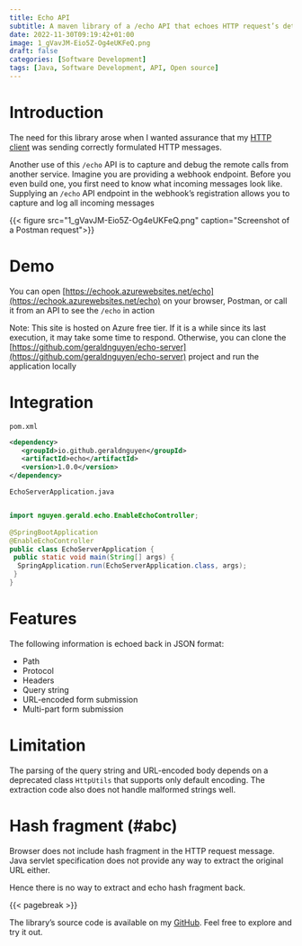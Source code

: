 ```yaml
---
title: Echo API
subtitle: A maven library of a /echo API that echoes HTTP request’s details back to the caller.
date: 2022-11-30T09:19:42+01:00
image: 1_gVavJM-Eio5Z-Og4eUKFeQ.png
draft: false
categories: [Software Development]
tags: [Java, Software Development, API, Open source]
---
```


# Introduction

The need for this library arose when I wanted assurance that my [HTTP client](https://www.npmjs.com/package/ngx-correlation-id) was sending correctly formulated HTTP messages.

Another use of this `/echo` API is to capture and debug the remote calls from another service. Imagine you are providing a webhook endpoint. Before you even build one, you first need to know what incoming messages look like. Supplying an `/echo` API endpoint in the webhook’s registration allows you to capture and log all incoming messages

{{< figure src="1_gVavJM-Eio5Z-Og4eUKFeQ.png" caption="Screenshot of a Postman request">}}

# Demo

You can open [https://echook.azurewebsites.net/echo](https://echook.azurewebsites.net/echo) on your browser, Postman, or call it from an API to see the `/echo` in action

Note: This site is hosted on Azure free tier. If it is a while since its last execution, it may take some time to respond. Otherwise, you can clone the [https://github.com/geraldnguyen/echo-server](https://github.com/geraldnguyen/echo-server) project and run the application locally

# Integration

`pom.xml`

```xml
<dependency>  
   <groupId>io.github.geraldnguyen</groupId>  
   <artifactId>echo</artifactId>  
   <version>1.0.0</version>  
</dependency>
```

`EchoServerApplication.java`

```java

import nguyen.gerald.echo.EnableEchoController;  
  
@SpringBootApplication  
@EnableEchoController  
public class EchoServerApplication {  
 public static void main(String[] args) {  
  SpringApplication.run(EchoServerApplication.class, args);  
 }  
}
```

# Features

The following information is echoed back in JSON format:

*   Path
*   Protocol
*   Headers
*   Query string
*   URL-encoded form submission
*   Multi-part form submission

# Limitation

The parsing of the query string and URL-encoded body depends on a deprecated class `HttpUtils` that supports only default encoding. The extraction code also does not handle malformed strings well.

# Hash fragment (#abc)

Browser does not include hash fragment in the HTTP request message. Java servlet specification does not provide any way to extract the original URL either.

Hence there is no way to extract and echo hash fragment back.

{{< pagebreak >}}

The library’s source code is available on my [GitHub](https://github.com/geraldnguyen/echo). Feel free to explore and try it out.